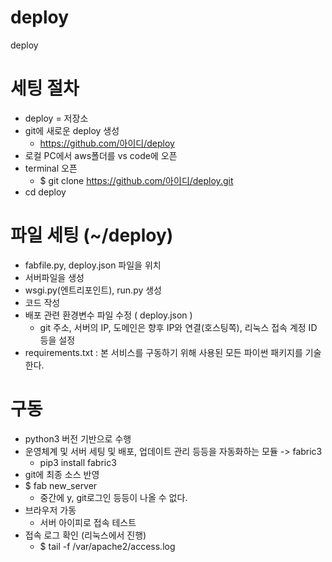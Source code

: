 # deploy
deploy

# 세팅 절차
- deploy = 저장소
- git에 새로운 deploy 생성
  - https://github.com/아이디/deploy
- 로컬 PC에서 aws폴더를 vs code에 오픈
- terminal 오픈
  - $ git clone https://github.com/아이디/deploy.git
- cd deploy

# 파일 세팅 (~/deploy)
- fabfile.py, deploy.json 파일을 위치
- 서버파일을 생성
- wsgi.py(엔트리포인트), run.py 생성
- 코드 작성
- 배포 관련 환경변수 파일 수정 ( deploy.json )
  - git 주소, 서버의 IP, 도메인은 향후 IP와 연결(호스팅쪽), 리눅스 접속 계정 ID 등을 설정
- requirements.txt : 본 서비스를 구동하기 위해 사용된 모든 파이썬 패키지를 기술한다.

# 구동
- python3 버전 기반으로 수행
- 운영체계 및 서버 세팅 및 배포, 업데이트 관리 등등을 자동화하는 모듈 -> fabric3
  -  pip3 install fabric3
- git에 최종 소스 반영 
- $ fab new_server
  - 중간에 y, git로그인 등등이 나올 수 없다.
- 브라우저 가동
  - 서버 아이피로 접속 테스트
- 접속 로그 확인 (리눅스에서 진행)
  - $ tail -f /var/apache2/access.log